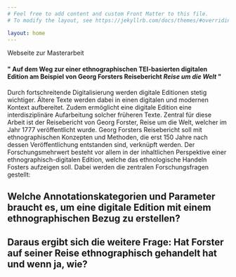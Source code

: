 ```yaml
---
# Feel free to add content and custom Front Matter to this file.
# To modify the layout, see https://jekyllrb.com/docs/themes/#overriding-theme-defaults

layout: home
---
```

Webseite zur Masterarbeit
#### " Auf dem Weg zur einer ethnographischen TEI-basierten digitalen Edition am Beispiel von Georg Forsters Reisebericht *Reise um die Welt* " 

Durch fortschreitende Digitalisierung werden digitale Editionen stetig wichtiger. Ältere Texte werden dabei in einen digitalen und modernen Kontext aufbereitet. Zudem ermöglicht eine digitale Edition eine interdisziplinäre Aufarbeitung solcher früheren Texte. Zentral für diese Arbeit ist der Reisebericht von Georg Forster, Reise um die Welt, welcher im Jahr 1777 veröffentlicht wurde. Georg Forsters Reisebericht soll mit ethnographischen Konzepten und Methoden, die erst 150 Jahre nach dessen Veröffentlichung entstanden sind, verknüpft werden. Der Forschungsmehrwert besteht vor allem in der inhaltlichen Perspektive einer ethnographisch-digitalen Edition, welche das ethnologische Handeln Fosters aufzeigen soll. Dabei werden die zentralen Forschungsfragen gestellt: 
## Welche Annotationskategorien und Parameter braucht es, um eine digitale Edition mit einem ethnographischen Bezug zu erstellen? 
## Daraus ergibt sich die weitere Frage: Hat Forster auf seiner Reise ethnographisch gehandelt hat und wenn ja, wie?
